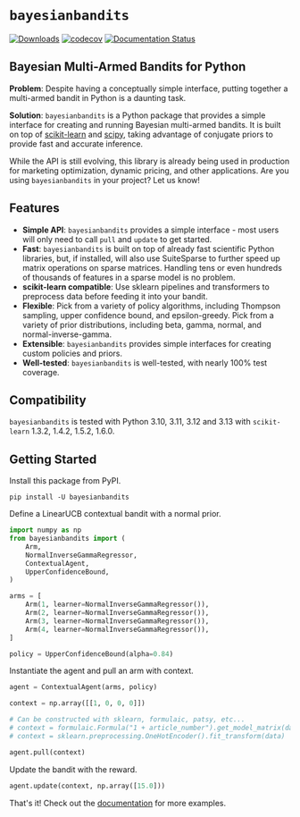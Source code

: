 # `bayesianbandits` 
[![Downloads](https://static.pepy.tech/badge/bayesianbandits/month)](https://pepy.tech/project/bayesianbandits)
[![codecov](https://codecov.io/gh/bayesianbandits/bayesianbandits/graph/badge.svg?token=1YG8LBDJ5A)](https://codecov.io/gh/bayesianbandits/bayesianbandits)
[![Documentation Status](https://readthedocs.org/projects/bayesianbandits/badge/?version=stable)](https://bayesianbandits.readthedocs.io/en/stable/?badge=stable)
      
## Bayesian Multi-Armed Bandits for Python

**Problem**: Despite having a conceptually simple interface, putting together a multi-armed bandit in Python is a daunting task. 

**Solution**: `bayesianbandits` is a Python package that provides a simple interface for creating and running Bayesian multi-armed bandits. It is built on top of [scikit-learn](https://scikit-learn.org/stable/) and [scipy](https://www.scipy.org/), taking advantage of conjugate priors to provide fast and accurate inference.

While the API is still evolving, this library is already being used in production for marketing optimization, dynamic pricing, and other applications. Are you using `bayesianbandits` in your project? Let us know!

## Features

* **Simple API**: `bayesianbandits` provides a simple interface - most users will only need to call `pull` and `update` to get started.
* **Fast**: `bayesianbandits` is built on top of already fast scientific Python libraries, but, if installed, will also use SuiteSparse to further speed up matrix operations on sparse matrices. Handling tens or even hundreds of thousands of features in a sparse model is no problem.
* **scikit-learn compatible**: Use sklearn pipelines and transformers to preprocess data before feeding it into your bandit.
* **Flexible**: Pick from a variety of policy algorithms, including Thompson sampling, upper confidence bound, and epsilon-greedy. Pick from a variety of prior distributions, including beta, gamma, normal, and normal-inverse-gamma.
* **Extensible**: `bayesianbandits` provides simple interfaces for creating custom policies and priors.
* **Well-tested**: `bayesianbandits` is well-tested, with nearly 100% test coverage.

## Compatibility

`bayesianbandits` is tested with Python 3.10, 3.11, 3.12 and 3.13 with `scikit-learn` 1.3.2, 1.4.2, 1.5.2, 1.6.0.

## Getting Started

Install this package from PyPI.

```
pip install -U bayesianbandits
```

Define a LinearUCB contextual bandit with a normal prior.

```python
import numpy as np
from bayesianbandits import (
    Arm,
    NormalInverseGammaRegressor,
    ContextualAgent,
    UpperConfidenceBound,
)

arms = [
    Arm(1, learner=NormalInverseGammaRegressor()),
    Arm(2, learner=NormalInverseGammaRegressor()),
    Arm(3, learner=NormalInverseGammaRegressor()),
    Arm(4, learner=NormalInverseGammaRegressor()),
]

policy = UpperConfidenceBound(alpha=0.84)
```

Instantiate the agent and pull an arm with context.

```python
agent = ContextualAgent(arms, policy)

context = np.array([[1, 0, 0, 0]])

# Can be constructed with sklearn, formulaic, patsy, etc...
# context = formulaic.Formula("1 + article_number").get_model_matrix(data)
# context = sklearn.preprocessing.OneHotEncoder().fit_transform(data)

agent.pull(context)
```

Update the bandit with the reward.

```python
agent.update(context, np.array([15.0]))
```

That's it! Check out the [documentation](https://bayesianbandits.readthedocs.io/en/latest/) for more examples.

